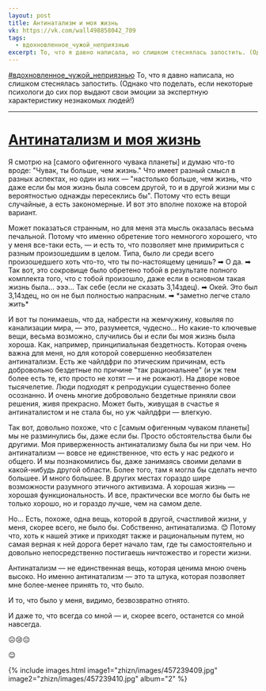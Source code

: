 ```yaml
---
layout: post
title: Антинатализм и моя жизнь
vk: https://vk.com/wall498858042_709
tags:
  - вдохновленное_чужой_неприязнью
excerpt: То, что я давно написала, но слишком стеснялась запостить. (Однако что поделать, если некоторые психологи до сих пор выдают свои эмоции за экспертную характеристику незнакомых людей!)
---
```

[#вдохновленное_чужой_неприязнью](poisk.html#вдохновленное_чужой_неприязнью) То, что я давно написала, но слишком стеснялась запостить. (Однако что поделать, если некоторые психологи до сих пор выдают свои эмоции за экспертную характеристику незнакомых людей!)

***

<h1><a href="{{ page.url | relative_url }}" style="color: inherit">Антинатализм и моя жизнь</a></h1>

Я смотрю на \[самого офигенного чувака планеты\] и думаю что-то вроде: "Чувак, ты больше, чем жизнь." Что имеет разный смысл в разных аспектах, но один из них — "настолько больше, чем жизнь, что даже если бы моя жизнь была совсем другой, то и в другой жизни мы с вероятностью однажды пересеклись бы". Потому что есть вещи случайные, а есть закономерные. И вот это вполне похоже на второй вариант.

Может показаться странным, но для меня эта мысль оказалась весьма печальной. Потому что именно обретение того немногого хорошего, что у меня все-таки есть, — и есть то, что позволяет мне примириться с разным произошедшим в целом. Типа, было ли среди всего произошедшего хоть что-то, что ты по-настоящему ценишь? ➡ О да. ➡ Так вот, это сокровище было обретено тобой в результате полного комплекта того, что с тобой произошло, даже если в основном такая жизнь была... эээ... Так себе (если не сказать 3,14здец). ➡ Окей. Это был 3,14здец, но он не был полностью напрасным. ➡ \*заметно легче стало жить\*

И вот ты понимаешь, что да, набрести на жемчужину, ковыляя по канализации мира, — это, разумеется, чудесно... Но какие-то ключевые вещи, весьма возможно, случились бы и если бы моя жизнь была хороша. Как, например, принципиальная бездетность. Которая очень важна для меня, но для которой совершенно необязателен антинатализм. Есть же чайлдфри по этическим причинам, есть добровольно бездетные по причине "так рациональнее" (и уж тем более есть те, кто просто не хотят — и не рожают). На дворе новое тысячелетие. Люди подходят к репродукции существенно более осознанно. И очень многие добровольно бездетные приняли свои решения, живя прекрасно. Может быть, живущая в счастье я антинаталистом и не стала бы, но уж чайлдфри — влегкую.

Так вот, довольно похоже, что с \[самым офигенным чуваком планеты\] мы не разминулись бы, даже если бы. Просто обстоятельства были бы другими. Моя приверженность антинатализму была бы ни при чем. Но антинатализм — вовсе не единственное, что есть у нас редкого и общего. И мы познакомились бы, даже занимаясь своими делами в какой-нибудь другой области. Более того, там я могла бы сделать нечто большее. И много большее. В других местах гораздо шире возможности разумного этичного активизма. А хорошая жизнь — хорошая функциональность. И все, практически все могло бы быть не только хорошо, но и гораздо лучше, чем на самом деле.

Но... Есть, похоже, одна вещь, которой в другой, счастливой жизни, у меня, скорее всего, не было бы. Собственно, антинатализма. 😊 Потому что, хоть к нашей этике и приходят также и рациональным путем, но самая верная к ней дорога берет начало там, где ты самостоятельно и довольно непосредственно постигаешь ничтожество и горести жизни.

Антинатализм — не единственная вещь, которая ценима мною очень высоко. Но именно антинатализм — это та штука, которая позволяет мне более-менее принять то, что было. 

И то, что было у меня, видимо, безвозвратно отнято. 

И даже то, что всегда со мной — и, скорее всего, останется со мной навсегда.

☹😢😔

😌

{% include images.html image1="zhizn/images/457239409.jpg" image2="zhizn/images/457239410.jpg" album="2" %}